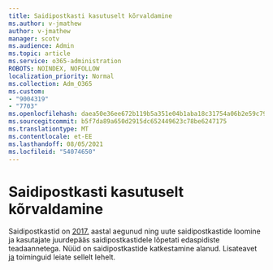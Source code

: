 ```yaml
---
title: Saidipostkasti kasutuselt kõrvaldamine
ms.author: v-jmathew
author: v-jmathew
manager: scotv
ms.audience: Admin
ms.topic: article
ms.service: o365-administration
ROBOTS: NOINDEX, NOFOLLOW
localization_priority: Normal
ms.collection: Adm_O365
ms.custom:
- "9004319"
- "7703"
ms.openlocfilehash: daea50e36ee672b119b5a351e04b1aba18c31754a06b2e59c792e2c748cfcca6
ms.sourcegitcommit: b5f7da89a650d2915dc652449623c78be6247175
ms.translationtype: MT
ms.contentlocale: et-EE
ms.lasthandoff: 08/05/2021
ms.locfileid: "54074650"
---
```

# <a name="retirement-of-site-mailbox"></a>Saidipostkasti kasutuselt kõrvaldamine

Saidipostkastid on [2017.](https://techcommunity.microsoft.com/t5/microsoft-sharepoint-blog/deprecation-of-site-mailboxes/ba-p/93028) aastal aegunud ning uute saidipostkastide loomine ja kasutajate juurdepääs saidipostkastidele lõpetati edaspidiste teadaannetega. Nüüd on saidipostkastide katkestamine alanud. Lisateavet [ja](https://aka.ms/SiteMailboxRetirement) toiminguid leiate sellelt lehelt.

